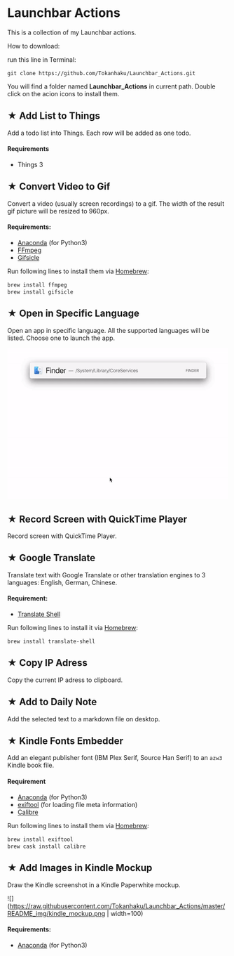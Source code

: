 

# Launchbar Actions

This is a collection of my Launchbar actions.

How to download:

run this line in Terminal:

```
git clone https://github.com/Tokanhaku/Launchbar_Actions.git
```

You will find a folder named **Launchbar_Actions** in current path. Double click on the acion icons to install them.

## ★ Add List to Things


Add a todo list into Things. Each row will be added as one todo.

#### Requirements

- Things 3 

## ★ Convert Video to Gif

Convert a video (usually screen recordings) to a gif. The width of the result gif picture will be resized to 960px.

#### Requirements:

- [Anaconda](https://www.anaconda.com/download/#macos) (for Python3)
- [FFmpeg](https://www.ffmpeg.org)
- [Gifsicle](https://www.lcdf.org/gifsicle/)

Run following lines to install them via [Homebrew](https://brew.sh):

```
brew install ffmpeg
brew install gifsicle
```

## ★ Open in Specific Language

Open an app in specific language. All the supported languages will be listed. Choose one to launch the app.

![](https://raw.githubusercontent.com/Tokanhaku/Launchbar_Actions/master/README_img/open_in_specific_language.gif)

## ★ Record Screen with QuickTime Player

Record screen with QuickTime Player.


## ★ Google Translate

Translate text with Google Translate or other translation engines to 3 languages: English, German, Chinese. 

#### Requirement:

- [Translate Shell](https://www.soimort.org/translate-shell/)

Run following lines to install it via [Homebrew](https://brew.sh):

```
brew install translate-shell
```


## ★ Copy IP Adress

Copy the current IP adress to clipboard.

## ★ Add to Daily Note

Add the selected text to a markdown file on desktop.

## ★ Kindle Fonts Embedder

Add an elegant publisher font (IBM Plex Serif, Source Han Serif) to an `azw3` Kindle book file.

#### Requirement

- [Anaconda](https://www.anaconda.com/download/#macos) (for Python3)
- [exiftool](https://www.sno.phy.queensu.ca/~phil/exiftool/index.html) (for loading file meta information)
- [Calibre](https://calibre-ebook.com/)

Run following lines to install them via [Homebrew](https://brew.sh):

```
brew install exiftool
brew cask install calibre
```

## ★ Add Images in Kindle Mockup

Draw the Kindle screenshot in a Kindle Paperwhite mockup.

![](https://raw.githubusercontent.com/Tokanhaku/Launchbar_Actions/master/README_img/kindle_mockup.png | width=100)

#### Requirements:

- [Anaconda](https://www.anaconda.com/download/#macos) (for Python3)



